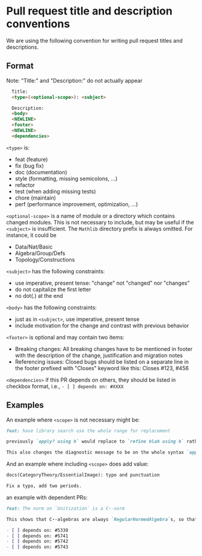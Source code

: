 # Pull request title and description conventions

We are using the following convention for writing pull request titles and descriptions.

## Format

Note: "Title:" and "Description:" do not actually appear

```markdown
  Title:
  <type>(<optional-scope>): <subject>

  Description:
  <body>
  <NEWLINE>
  <footer>
  <NEWLINE>
  <dependencies>
```

`<type>` is:

 - feat (feature)
 - fix (bug fix)
 - doc (documentation)
 - style (formatting, missing semicolons, ...)
 - refactor
 - test (when adding missing tests)
 - chore (maintain)
 - perf (performance improvement, optimization, ...)

`<optional-scope>` is a name of module or a directory which contains changed modules.
This is not necessary to include, but may be useful if the `<subject>` is insufficient.
The `Mathlib` directory prefix is always omitted.
For instance, it could be

- Data/Nat/Basic
- Algebra/Group/Defs
- Topology/Constructions

`<subject>` has the following constraints:

- use imperative, present tense: "change" not "changed" nor "changes"
- do not capitalize the first letter
- no dot(.) at the end

`<body>` has the following constraints:

- just as in ``<subject>``, use imperative, present tense
- include motivation for the change and contrast with previous
  behavior

`<footer>` is optional and may contain two items:

- Breaking changes: All breaking changes have to be mentioned in
  footer with the description of the change, justification and
  migration notes
- Referencing issues: Closed bugs should be listed on a separate line
  in the footer prefixed with "Closes" keyword like this: Closes #123, #456

`<dependencies>` if this PR depends on others, they should be listed 
in checkbox format, i.e., `- [ ] depends on: #XXXX`

## Examples

An example where `<scope>` is not necessary might be:

```markdown
feat: have library search use the whole range for replacement

previously `apply? using h` would replace to `refine blah using h` rather than `refine blah`.

This also changes the diagnostic message to be on the whole syntax `apply? using h` rather than just the `apply?` bit, which seems fine to me.
```

And an example where including `<scope>` does add value:

```markdown
docs(CategoryTheory/EssentialImage): typo and punctuation

Fix a typo, add two periods.
```

an example with dependent PRs:

```markdown
feat: The norm on `Unitization` is a C⋆-norm

This shows that C⋆-algebras are always `RegularNormedAlgebra`s, so that their `Unitization` is equipped with a norm. Moreover, we show this norm is a C⋆-norm.

- [ ] depends on: #5330
- [ ] depends on: #5741
- [ ] depends on: #5742 
- [ ] depends on: #5743 
```